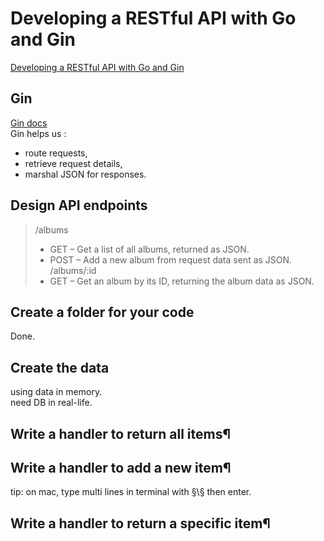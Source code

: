 # Developing a RESTful API with Go and Gin
[Developing a RESTful API with Go and Gin](https://go.dev/doc/tutorial/web-service-gin)  

## Gin
[Gin docs](https://gin-gonic.com/docs/)  
Gin helps us :  
* route requests, 
* retrieve request details, 
* marshal JSON for responses.

## Design API endpoints

> /albums
> * GET – Get a list of all albums, returned as JSON.
> * POST – Add a new album from request data sent as JSON.
> /albums/:id
> * GET – Get an album by its ID, returning the album data as JSON.

## Create a folder for your code
Done.  

## Create the data
using data in memory.  
need DB in real-life.  

## Write a handler to return all items¶

## Write a handler to add a new item¶
tip: on mac, type multi lines in terminal with §\§ then enter.  

## Write a handler to return a specific item¶
